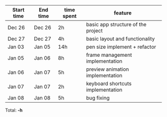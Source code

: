 | Start time  | End time | time spent |                   feature                   |
|-------------|----------|------------|---------------------------------------------|
| Dec 26      | Dec 26   | 2h         | basic app structure of the project          |
| Dec 27      | Dec 27   | 4h         | basic layout and functionality              |
| Jan 03      | Jan 05   | 14h        | pen size implement + refactor               |
| Jan 05      | Jan 06   | 8h         | frame management implementation             |
| Jan 06      | Jan 07   | 5h         | preview animation implementation            |
| Jan 07      | Jan 07   | 2h         | keyboard shortcuts implementation           |
| Jan 08      | Jan 08   | 5h         | bug fixing                                  |
        
Total: **-h**